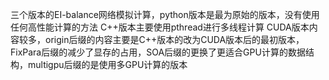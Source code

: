 三个版本的EI-balance网络模拟计算，python版本是最为原始的版本，没有使用任何高性能计算的方法
C++版本主要使用pthread进行多线程计算
CUDA版本内容较多，origin后缀的内容主要是C++版本的改为CUDA版本后的最初版本，FixPara后缀的减少了显存的占用，SOA后缀的更换了更适合GPU计算的数据结构，multigpu后缀的是使用多GPU计算的版本
